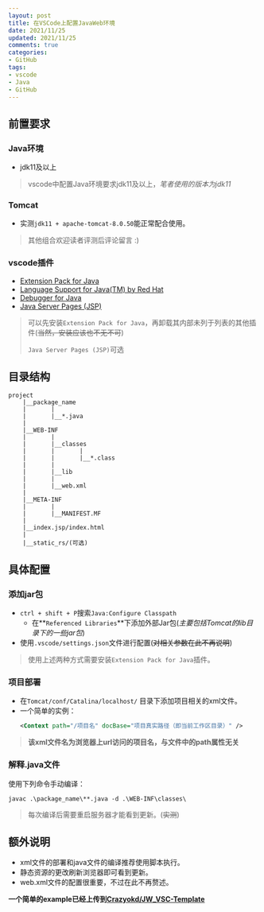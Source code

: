 ```yaml
---
layout: post
title: 在VSCode上配置JavaWeb环境
date: 2021/11/25
updated: 2021/11/25
comments: true
categories: 
- GitHub
tags:
- vscode
- Java
- GitHub
---
```


## 前置要求
### Java环境
- jdk11及以上
> vscode中配置Java环境要求jdk11及以上，_笔者使用的版本为jdk11_

### Tomcat
- 实测`jdk11 + apache-tomcat-8.0.50`能正常配合使用。
> 其他组合欢迎读者评测后评论留言 :)

### vscode插件
- [Extension Pack for Java](https://marketplace.visualstudio.com/items?itemName=vscjava.vscode-java-pack)
- [Language Support for Java(TM) by Red Hat](https://marketplace.visualstudio.com/items?itemName=redhat.java)
- [Debugger for Java](https://marketplace.visualstudio.com/items?itemName=vscjava.vscode-java-debug)
- [Java Server Pages (JSP)](https://marketplace.visualstudio.com/items?itemName=pthorsson.vscode-jsp)
> 可以先安装`Extension Pack for Java`，再卸载其内部未列于列表的其他插件(~~当然，安装应该也不无不可~~)
> 
> `Java Server Pages (JSP)`可选

## 目录结构
```
project
    |__package_name
    |       |
    |       |__*.java
    |
    |__WEB-INF
    |       |
    |       |__classes
    |       |       |
    |       |       |__*.class
    |       |
    |       |__lib
    |       |
    |       |__web.xml
    |
    |__META-INF
    |       |
    |       |__MANIFEST.MF
    |
    |__index.jsp/index.html
    |
    |__static_rs/(可选)
```

## 具体配置
### 添加jar包
- `ctrl + shift + P`搜索`Java:Configure Classpath`
    * 在**`Referenced Libraries`**下添加外部Jar包(_主要包括Tomcat的lib目录下的一些jar包_)
- 使用`.vscode/settings.json`文件进行配置(~~对相关参数在此不再说明~~)
> 使用上述两种方式需要安装`Extension Pack for Java`插件。

### 项目部署
- 在`Tomcat/conf/Catalina/localhost/` 目录下添加项目相关的xml文件。
- 一个简单的实例：
    ```xml
    <Context path="/项目名" docBase="项目真实路径（即当前工作区目录）" />
    ```
> **该xml文件名为浏览器上url访问的项目名，与文件中的path属性无关**

### 解释.java文件
使用下列命令手动编译：
```shell
javac .\package_name\**.java -d .\WEB-INF\classes\  
```

> 每次编译后需要重启服务器才能看到更新。(~~实测~~)

## 额外说明
- xml文件的部署和java文件的编译推荐使用脚本执行。
- 静态资源的更改刷新浏览器即可看到更新。
- web.xml文件的配置很重要，不过在此不再赘述。


**一个简单的example已经上传到[Crazyokd/JW_VSC-Template](https://github.com/Crazyokd/JW_VSC-Template)**